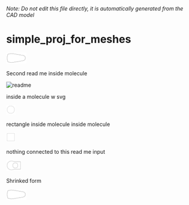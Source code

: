 ###### Note: Do not edit this file directly, it is automatically generated from the CAD model

# simple_proj_for_meshes

![](/project.svg)

 Second read me inside molecule 

![readme](/readme1719753462329.svg)

inside a molecule w svg  

![readme](/readme1719753273629.svg)

rectangle inside molecule inside molecule
 

![readme](/readme1719754980068.svg)

nothing connected to this read me input
 

![readme](/readme1719519431759.svg)

Shrinked form 

![readme](/readme1719596333544.svg)



